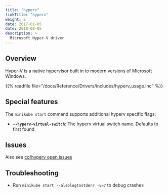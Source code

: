 ```yaml
---
title: "hyperv"
linkTitle: "hyperv"
weight: 2
date: 2017-01-05
date: 2018-08-05
description: >
  Microsoft Hyper-V driver
---
```


## Overview

Hyper-V is a native hypervisor built in to modern versions of Microsoft Windows.

{{% readfile file="/docs/Reference/Drivers/includes/hyperv_usage.inc" %}}

## Special features

The `minikube start` command supports additional hyperv specific flags:

* **`--hyperv-virtual-switch`**: The hyperv virtual switch name. Defaults to first found

## Issues

Also see [co/hyperv open issues](https://github.com/kubernetes/minikube/labels/co%2Fhyperv)

## Troubleshooting

* Run `minikube start --alsologtostderr -v=7` to debug crashes
